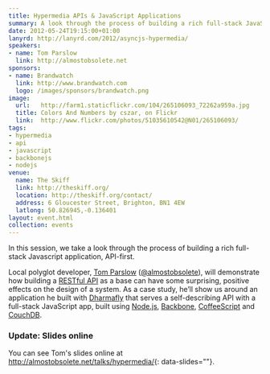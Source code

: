 ```yaml
---
title: Hypermedia APIs & JavaScript Applications
summary: A look through the process of building a rich full-stack JavaScript application, API-first.
date: 2012-05-24T19:15:00+01:00
lanyrd: http://lanyrd.com/2012/asyncjs-hypermedia/
speakers:
- name: Tom Parslow
  link: http://almostobsolete.net
sponsors:
- name: Brandwatch
  link: http://www.brandwatch.com
  logo: /images/sponsors/brandwatch.png
image:
  url:   http://farm1.staticflickr.com/104/265106093_72262a959a.jpg
  title: Colors And Numbers by cszar, on Flickr
  link:  http://www.flickr.com/photos/51035610542@N01/265106093/
tags:
- hypermedia
- api
- javascript
- backbonejs
- nodejs
venue:
  name: The Skiff
  link: http://theskiff.org/
  location: http://theskiff.org/contact/
  address: 6 Gloucester Street, Brighton, BN1 4EW
  latlong: 50.826945,-0.136401
layout: event.html
collection: events
---
```


In this session, we take a look through the process of building a rich
full-stack Javascript application, API-first.

Local polyglot developer, [Tom Parslow][#tom] ([@almostobsolete][#twitter]),
will demonstrate how building a [RESTful API][#rest] as a base can have some
surprising, positive effects on the design of a system. As a case study, he’ll
show us around an application he built with [Dharmafly][#dharmafly] that serves
a self-describing API with a full-stack JavaScript app, built using
[Node.js][#node], [Backbone][#backbone], [CoffeeScript][#cs] and
[CouchDB][#couch].

### Update: Slides online

You can see Tom's slides online at
<http://almostobsolete.net/talks/hypermedia/>{: data-slides=""}.

[#tom]: http://almostobsolete.net/
[#twitter]: https://twitter.com/almostobsolete
[#rest]: http://tomayko.com/writings/rest-to-my-wife
[#dharmafly]: http://dharmafly.com/
[#node]: http://asyncjs.com/nodejs/
[#backbone]: http://asyncjs.com/backbone/
[#cs]: http://asyncjs.com/coffeescript/
[#couch]: http://couchdb.apache.org/docs/intro.html
